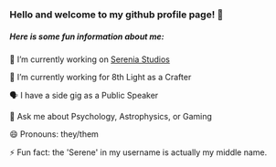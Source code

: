 ### Hello and welcome to my github profile page! 👋

##### Here is some fun information about me:

🔭 I’m currently working on [Serenia Studios](https://sereniastudios.com)

🌱 I’m currently working for 8th Light as a Crafter

🗣️ I have a side gig as a Public Speaker

💬 Ask me about Psychology, Astrophysics, or Gaming

😄 Pronouns: they/them

⚡ Fun fact: the 'Serene' in my username is actually my middle name.

<!--
**Jennserene/Jennserene** is a ✨ _special_ ✨ repository because its `README.md` (this file) appears on your GitHub profile.

Here are some ideas to get you started:

- 🔭 I’m currently working on ...
- 🌱 I’m currently learning ...
- 👯 I’m looking to collaborate on ...
- 🤔 I’m looking for help with ...
- 💬 Ask me about ...
- 📫 How to reach me: ...
- 😄 Pronouns: ...
- ⚡ Fun fact: ...
-->
